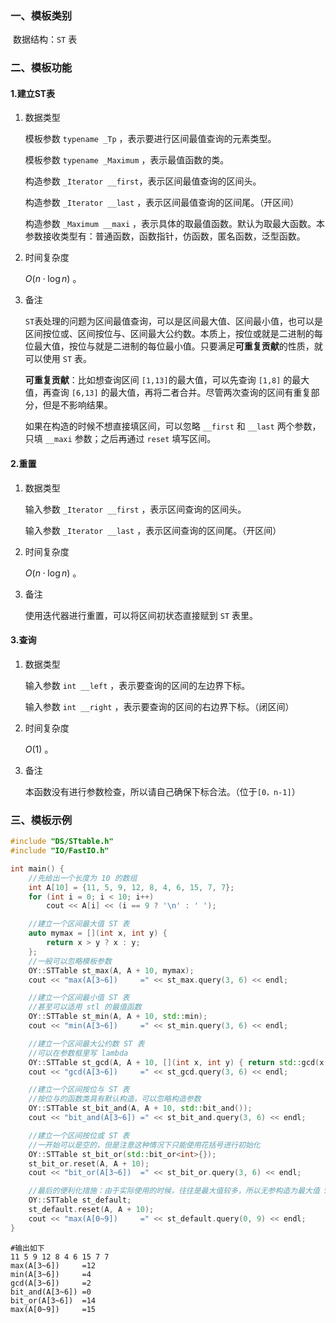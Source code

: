 ### 一、模板类别

​	数据结构：`ST` 表

### 二、模板功能

#### 1.建立ST表

1. 数据类型

   模板参数 `typename _Tp` ，表示要进行区间最值查询的元素类型。

   模板参数 `typename _Maximum` ，表示最值函数的类。

   构造参数 `_Iterator __first`​ ，表示区间最值查询的区间头。

   构造参数 `_Iterator __last` ，表示区间最值查询的区间尾。（开区间）

   构造参数 `_Maximum __maxi` ，表示具体的取最值函数。默认为取最大函数。本参数接收类型有：普通函数，函数指针，仿函数，匿名函数，泛型函数。

2. 时间复杂度

   $O(n\cdot \log n)$ 。

3. 备注

   `ST`​表处理的问题为区间最值查询，可以是区间最大值、区间最小值，也可以是区间按位或、区间按位与、区间最大公约数。本质上，按位或就是二进制的每位最大值，按位与就是二进制的每位最小值。只要满足**可重复贡献**的性质，就可以使用 `ST` 表。
   
   **可重复贡献**：比如想查询区间 `[1,13]​` 的最大值，可以先查询 `[1,8]` 的最大值，再查询 `[6,13]` 的最大值，再将二者合并。尽管两次查询的区间有重复部分，但是不影响结果。
   
   如果在构造的时候不想直接填区间，可以忽略 `__first` 和 `__last` 两个参数，只填 `__maxi` 参数；之后再通过 `reset​` 填写区间。

#### 2.重置

1. 数据类型

   输入参数 `_Iterator __first` ，表示区间查询的区间头。

   输入参数 `_Iterator __last` ，表示区间查询的区间尾。（开区间）

2. 时间复杂度

   $O(n \cdot \log n)$ 。

3. 备注

   使用迭代器进行重置，可以将区间初状态直接赋到 `ST` 表里。


#### 3.查询

1. 数据类型

   输入参数 `int __left` ，表示要查询的区间的左边界下标。

   输入参数 `int __right` ，表示要查询的区间的右边界下标。（闭区间）

2. 时间复杂度

   $O(1)$ 。
   
3. 备注

   本函数没有进行参数检查，所以请自己确保下标合法。（位于`[0，n-1]`）

### 三、模板示例

```c++
#include "DS/STtable.h"
#include "IO/FastIO.h"

int main() {
    //先给出一个长度为 10 的数组
    int A[10] = {11, 5, 9, 12, 8, 4, 6, 15, 7, 7};
    for (int i = 0; i < 10; i++)
        cout << A[i] << (i == 9 ? '\n' : ' ');

    //建立一个区间最大值 ST 表
    auto mymax = [](int x, int y) {
        return x > y ? x : y;
    };
    //一般可以忽略模板参数
    OY::STTable st_max(A, A + 10, mymax);
    cout << "max(A[3~6])     =" << st_max.query(3, 6) << endl;

    //建立一个区间最小值 ST 表
    //甚至可以适用 stl 的最值函数
    OY::STTable st_min(A, A + 10, std::min);
    cout << "min(A[3~6])     =" << st_min.query(3, 6) << endl;

    //建立一个区间最大公约数 ST 表
    //可以在参数框里写 lambda
    OY::STTable st_gcd(A, A + 10, [](int x, int y) { return std::gcd(x, y); });
    cout << "gcd(A[3~6])     =" << st_gcd.query(3, 6) << endl;

    //建立一个区间按位与 ST 表
    //按位与的函数类具有默认构造，可以忽略构造参数
    OY::STTable st_bit_and(A, A + 10, std::bit_and());
    cout << "bit_and(A[3~6]) =" << st_bit_and.query(3, 6) << endl;

    //建立一个区间按位或 ST 表
    //一开始可以是空的，但是注意这种情况下只能使用花括号进行初始化
    OY::STTable st_bit_or(std::bit_or<int>{});
    st_bit_or.reset(A, A + 10);
    cout << "bit_or(A[3~6])  =" << st_bit_or.query(3, 6) << endl;

    //最后的便利化措施：由于实际使用的时候，往往是最大值较多，所以无参构造为最大值 ST 表
    OY::STTable st_default;
    st_default.reset(A, A + 10);
    cout << "max(A[0~9])     =" << st_default.query(0, 9) << endl;
}
```

```
#输出如下
11 5 9 12 8 4 6 15 7 7
max(A[3~6])     =12
min(A[3~6])     =4
gcd(A[3~6])     =2
bit_and(A[3~6]) =0
bit_or(A[3~6])  =14
max(A[0~9])     =15
```

